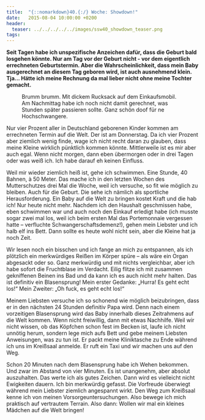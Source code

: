 ```yaml
---
title:  "{::nomarkdown}40.{:/} Woche: Showdown!"
date:   2015-08-04 10:00:00 +0200
header:
  teaser: ../../../../../images/ssw40_showdown_teaser.png
tags:
---
```

**Seit Tagen habe ich unspezifische Anzeichen dafür, dass die Geburt bald losgehen könnte. Nur am Tag vor der Geburt nicht - vor dem eigentlich errechneten Geburtstermin. Aber die Wahrscheinlichkeit, dass mein Baby ausgerechnet an diesem Tag geboren wird, ist auch ausnehmend klein. Tja... Hätte ich meine Rechnung da mal lieber nicht ohne meine Tochter gemacht.**

<figure>
  <img src="../../../../../images/ssw40_showdown.jpg" alt="">
  <figcaption>Brumm brumm. Mit dickem Rucksack auf dem Einkaufsmobil. Am Nachmittag habe ich noch nicht damit gerechnet, was Stunden später passieren sollte. Ganz schön doof für ne Hochschwangere.</figcaption>
</figure>

Nur vier Prozent aller in Deutschland geborenen Kinder kommen am errechneten Termin auf die Welt. Der ist am Donnerstag. Da ich vier Prozent aber ziemlich wenig finde, wage ich nicht recht daran zu glauben, dass meine Kleine wirklich pünktlich kommen könnte. Mittlerweile ist es mir aber auch egal. Wenn nicht morgen, dann eben übermorgen oder in drei Tagen oder was weiß ich. Ich habe darauf eh keinen Einfluss.

Weil mir wieder ziemlich heiß ist, gehe ich schwimmen. Eine Stunde, 40 Bahnen, à 50 Meter. Das mache ich in den letzten Wochen des Mutterschutzes drei Mal die Woche, weil ich versuche, so fit wie möglich zu bleiben. Auch für die Geburt. Die sehe ich nämlich als sportliche Herausforderung. Ein Baby auf die Welt zu bringen kostet Kraft und die hab ich! Nur heute nicht mehr. Nachdem ich den Haushalt geschmissen habe, eben schwimmen war und auch noch den Einkauf erledigt habe (ich musste sogar zwei mal los, weil ich beim ersten Mal das Portemonnaie vergessen hatte – verfluchte Schwangerschaftsdemenz!), gehen mein Liebster und ich halb elf ins Bett. Dann sollte es heute wohl nicht sein, aber die Kleine hat ja noch Zeit.

Wir lesen noch ein bisschen und ich fange an mich zu entspannen, als ich plötzlich ein merkwürdiges Reißen im Körper spüre – als wäre ein Organ abgesackt oder so. Ganz merkwürdig und mit nichts vergleichbar, aber ich habe sofort die Fruchtblase im Verdacht. Eilig flitze ich mit zusammen gekniffenen Beinen ins Bad und da kann ich es auch nicht mehr halten. Das ist definitiv ein Blasensprung! Mein erster Gedanke: „Hurra! Es geht echt los!“ Mein Zweiter: „Oh fuck, es geht echt los!“

Meinem Liebsten versuche ich so schonend wie möglich beizubringen, dass er in den nächsten 24 Stunden definitiv Papa wird. Denn nach einem vorzeitigen Blasensprung wird das Baby innerhalb dieses Zeitrahmens auf die Welt kommen. Wenn nicht freiwillig, dann mit etwas Nachhilfe. Weil wir nicht wissen, ob das Köpfchen schon fest im Becken ist, laufe ich nicht unnötig herum, sondern lege mich aufs Bett und gebe meinem Liebsten Anweisungen, was zu tun ist. Er packt meine Kliniktasche zu Ende während ich uns im Kreißsaal anmelde. Er ruft ein Taxi und wir machen uns auf den Weg.

Schon 20 Minuten nach dem Blasensprung habe ich Wehen bekommen. Und zwar im Abstand von vier Minuten. Es ist unangenehm, aber absolut auszuhalten. Das werte ich als gutes Zeichen. Dann wird es vielleicht nicht Ewigkeiten dauern. Ich bin merkwürdig gefasst. Die Vorfreude überwiegt während mein Liebster ziemlich angespannt wirkt. Den Weg zum Kreißsaal kenne ich von meinen Vorsorgeuntersuchungen. Also bewege ich mich praktisch auf vertrautem Terrain. Also dann: Wollen wir mal ein kleines Mädchen auf die Welt bringen!